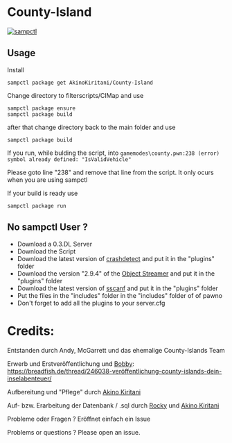 # County-Island

[![sampctl](https://shields.southcla.ws/badge/sampctl-County-Island-2f2f2f.svg?style=for-the-badge)](https://github.com/AkinoKiritani/County-Island)

## Usage

Install

```
sampctl package get AkinoKiritani/County-Island
```
Change directory to filterscripts/CIMap and use
```
sampctl package ensure
sampctl package build
```
after that change directory back to the main folder and use
```
sampctl package build
```

If you run, while bulding the script, into `gamemodes\county.pwn:238 (error) symbol already defined: "IsValidVehicle"`

Please goto line "238" and remove that line from the script.
It only ocurs when you are using sampctl

If your build is ready use
```
sampctl package run
```

## No sampctl User ?

* Download a 0.3.DL Server
* Download the Script
* Download the latest version of [crashdetect](http://github.com/Zeex/samp-plugin-crashdetect) and put it in the "plugins" folder
* Download the version "2.9.4" of the [Object Streamer](http://github.com/samp-incognito/samp-streamer-plugin) and put it in the "plugins" folder
* Download the latest version of [sscanf](github.com/maddinat0r/sscanf) and put it in the "plugins" folder
* Put the files in the "includes" folder in the "includes" folder of of pawno
* Don't forget to add all the plugins to your server.cfg


# Credits:
Entstanden durch Andy, McGarrett und das ehemalige County-Islands Team

Erwerb und Erstveröffentlichung und [Bobby](https://breadfish.de/wcf/user/18910-bobby/): https://breadfish.de/thread/246038-veröffentlichung-county-islands-dein-inselabenteuer/

Aufbereitung und "Pflege" durch [Akino Kiritani](https://github.com/AkinoKiritani)

Auf- bzw. Erarbeitung der Datenbank / .sql durch [Rocky](https://breadfish.de/wcf/user/17184-rocky/) und [Akino Kiritani](https://github.com/AkinoKiritani)

Probleme oder Fragen ?
Eröffnet einfach ein Issue


Problems or questions ?
Please open an issue.
